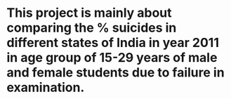 # This project is mainly about comparing the % suicides in different states of India in year 2011 in age group of 15-29 years of male and female students due to failure in examination.
